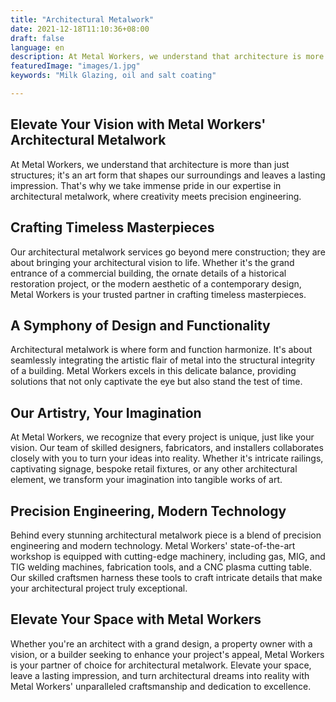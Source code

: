 ```yaml
---
title: "Architectural Metalwork"
date: 2021-12-18T11:10:36+08:00
draft: false
language: en
description: At Metal Workers, we understand that architecture is more than just structures; it's an art form that shapes our surroundings and leaves a lasting impression. That's why we take immense pride in our expertise in architectural metalwork, where creativity meets precision engineering.
featuredImage: "images/1.jpg"
keywords: "Milk Glazing, oil and salt coating"

---
```

## Elevate Your Vision with Metal Workers' Architectural Metalwork

At Metal Workers, we understand that architecture is more than just structures; it's an art form that shapes our surroundings and leaves a lasting impression. That's why we take immense pride in our expertise in architectural metalwork, where creativity meets precision engineering.

## Crafting Timeless Masterpieces

Our architectural metalwork services go beyond mere construction; they are about bringing your architectural vision to life. Whether it's the grand entrance of a commercial building, the ornate details of a historical restoration project, or the modern aesthetic of a contemporary design, Metal Workers is your trusted partner in crafting timeless masterpieces.

## A Symphony of Design and Functionality

Architectural metalwork is where form and function harmonize. It's about seamlessly integrating the artistic flair of metal into the structural integrity of a building. Metal Workers excels in this delicate balance, providing solutions that not only captivate the eye but also stand the test of time.

## Our Artistry, Your Imagination

At Metal Workers, we recognize that every project is unique, just like your vision. Our team of skilled designers, fabricators, and installers collaborates closely with you to turn your ideas into reality. Whether it's intricate railings, captivating signage, bespoke retail fixtures, or any other architectural element, we transform your imagination into tangible works of art.

## Precision Engineering, Modern Technology

Behind every stunning architectural metalwork piece is a blend of precision engineering and modern technology. Metal Workers' state-of-the-art workshop is equipped with cutting-edge machinery, including gas, MIG, and TIG welding machines, fabrication tools, and a CNC plasma cutting table. Our skilled craftsmen harness these tools to craft intricate details that make your architectural project truly exceptional.

## Elevate Your Space with Metal Workers

Whether you're an architect with a grand design, a property owner with a vision, or a builder seeking to enhance your project's appeal, Metal Workers is your partner of choice for architectural metalwork. Elevate your space, leave a lasting impression, and turn architectural dreams into reality with Metal Workers' unparalleled craftsmanship and dedication to excellence.
